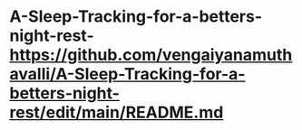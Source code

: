 # A-Sleep-Tracking-for-a-betters-night-rest-https://github.com/vengaiyanamuthavalli/A-Sleep-Tracking-for-a-betters-night-rest/edit/main/README.md
